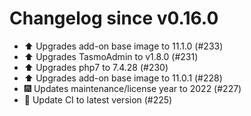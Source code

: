 # Changelog since v0.16.0
- ⬆️ Upgrades add-on base image to 11.1.0 (#233) 
- ⬆️ Upgrades TasmoAdmin to v1.8.0 (#231) 
- ⬆️ Upgrades php7 to 7.4.28 (#230) 
- ⬆️ Upgrades add-on base image to 11.0.1 (#228) 
- 🎆 Updates maintenance/license year to 2022 (#227) 
- 🚀 Update CI to latest version (#225) 
